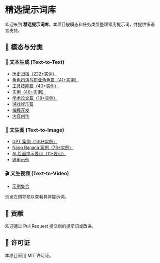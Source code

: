 # 精选提示词库

欢迎来到 **精选提示词库**，本项目按模态和任务类型整理常用提示词，并提供多语言支持。

<!-- prmbr-horizon -->
<ins class="adsbygoogle"
     style="display:block"
     data-ad-client="ca-pub-7296634171837358"
     data-ad-slot="2056784980"
     data-ad-format="auto"
     data-full-width-responsive="true"></ins>
<script>
     (adsbygoogle = window.adsbygoogle || []).push({});
</script>

## 📂 模态与分类

### 📝 文本生成 (Text-to-Text)
- [历史归档（222+实例）](text-to-text/archives/awesome-chatgpt-prompts.md)
- [角色扮演与职业角色篇（41+实例）](text-to-text/role-play/professional-roles.md)
- [工具技能篇（40+实例）](text-to-text/tool-skills.md)
- [实例（40+实例）](text-to-text/examples.md)
- [学术论文篇（18+实例）](text-to-text/academic-writing.md)
- [游戏娱乐篇](text-to-text/game-entertainment.md)
- [编程开发](text-to-text/programming/javascript-console.md)
- [内容创作](text-to-text/content-creation/advertising-campaign.md)

### 🎨 文生图 (Text-to-Image)
- [GPT 案例（100+实例）](text-to-image/gpt/awesome-gpt4o-images.md)
- [Nano Banana 案例（73+实例）](text-to-image/nano-banana/awesome-nano-banana-images.md)
- [AI 绘画提示要点（11+要点）](text-to-image/ai-prompt-guide.md)
- [通用示例](text-to-image/cyberpunk-city.md)

### 🎬 文生视频 (Text-to-Video)
- [示例集合](text-to-video/cinematic-trailer.md)

浏览左侧导航以查看具体提示词。

## 🤝 贡献
欢迎通过 Pull Request 提交新的提示词或改进。

## 📄 许可证
本项目采用 MIT 许可证。

